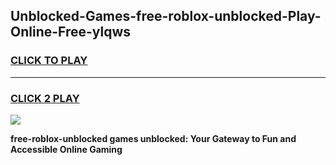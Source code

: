 
## Unblocked-Games-free-roblox-unblocked-Play-Online-Free-ylqws
<h3>
<a href="https://premium76.site?title=free-roblox-unblocked&ref=26A">CLICK TO PLAY</a></h3>
<hr>

<h3>
<a href="https://premium76.site?title=free-roblox-unblocked&ref=26A">CLICK 2 PLAY</a>
  
</h3>

<a href="https://premium76.site?title=free-roblox-unblocked&ref=26A"><img src="https://clearcache.store/games.png"></a>


**free-roblox-unblocked games unblocked: Your Gateway to Fun and Accessible Online Gaming**
